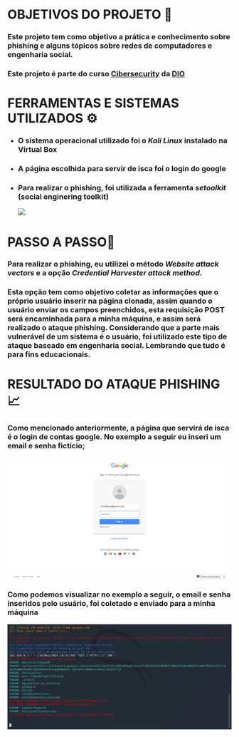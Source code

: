 
# OBJETIVOS DO PROJETO 🎯

### Este projeto tem como objetivo a prática e conhecimento sobre phishing e alguns tópicos sobre redes de computadores e engenharia social.
### Este projeto é parte do curso [Cibersecurity](https://web.dio.me/track/formacao-cybersecurity) da [DIO](https://web.dio.me/home)

# FERRAMENTAS E SISTEMAS UTILIZADOS ⚙️

- ### O sistema operacional utilizado foi o *Kali Linux* instalado na Virtual Box
- ### A página escolhida para servir de isca foi o login do google
- ### Para realizar o phishing, foi utilizada a ferramenta *setoolkit* (social enginering toolkit)
  ![](https://th.bing.com/th/id/OIP.COUXZyZJUnhVjmXQOcWS3QHaIk?w=626&h=725&rs=1&pid=ImgDetMain)

# PASSO A PASSO📝

### Para realizar o phishing, eu utilizei o método *Website attack vectors* e a opção *Credential Harvester attack method*.
### Esta opção tem como objetivo coletar as informações que o próprio usuário inserir na página clonada, assim quando o usuário enviar os campos preenchidos, esta requisição POST será encaminhada para a minha máquina, e assim será realizado o ataque phishing. Considerando que a parte mais vulnerável de um sistema é o usuário, foi utilizado este tipo de ataque baseado em engenharia social. Lembrando que tudo é para fins educacionais.

# RESULTADO DO ATAQUE PHISHING📈

### Como mencionado anteriormente, a página que servirá de isca é o login de contas google. No exemplo a seguir eu inseri um email e senha fictício;
![](/img/model.png)

### Como podemos visualizar no exemplo a seguir, o email e senha inseridos pelo usuário, foi coletado e enviado para a minha máquina
![](/img/result.png)

